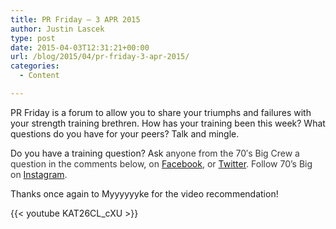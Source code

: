 ```yaml
---
title: PR Friday – 3 APR 2015
author: Justin Lascek
type: post
date: 2015-04-03T12:31:21+00:00
url: /blog/2015/04/pr-friday-3-apr-2015/
categories:
  - Content

---
```

PR Friday is a forum to allow you to share your triumphs and failures with your strength training brethren. How has your training been this week? What questions do you have for your peers? Talk and mingle.

Do you have a training question? Ask <span style="color: #373737;">anyone from the 70′s Big Crew a question in the comments below, on <a href="https://www.facebook.com/70sBig" target="_blank">Facebook</a>, or <a href="https://twitter.com/70sBig" target="_blank">Twitter</a>. Follow 70&#8217;s Big on <a href="http://instagram.com/70s_Big" target="_blank">Instagram</a>.</span>

Thanks once again to Myyyyyyke for the video recommendation!

{{< youtube KAT26CL_cXU >}}
